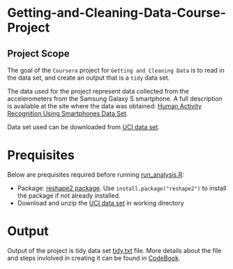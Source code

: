 # Getting-and-Cleaning-Data-Course-Project


## Project Scope
The goal of the `Coursera` project for `Getting and Cleaning Data` is to read in the data set, and create an output that is a `tidy` data set.

The data used for the project represent data collected from the accelerometers from the Samsung Galaxy S smartphone. A full description is available at the site where the data was obtained: [Human Activity Recognition Using Smartphones Data Set](http://archive.ics.uci.edu/ml/datasets/Human+Activity+Recognition+Using+Smartphones).

Data set used can be downloaded from [UCI data set](https://d396qusza40orc.cloudfront.net/getdata%2Fprojectfiles%2FUCI%20HAR%20Dataset.zip).

# Prequisites
Below are prequisites required before running [run_analysis.R](run_analysis.R):

- Package: [reshape2 package](http://cran.r-project.org/web/packages/reshape2/index.html). Use `install.package("reshape2")` to install the package if not already installed.
- Download and unzip the [UCI data set](https://d396qusza40orc.cloudfront.net/getdata%2Fprojectfiles%2FUCI%20HAR%20Dataset.zip) in working directory

# Output

Output of the project is tidy data set [tidy.txt](tidy.txt) file. More details about the file and steps invlolved in creating it can be found in [CodeBook](CodeBook.md).